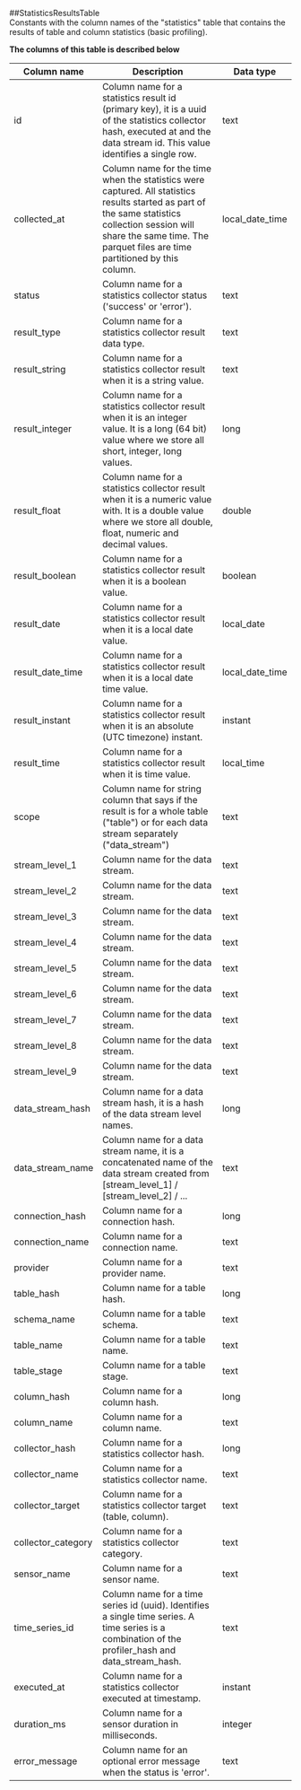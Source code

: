 ##StatisticsResultsTable  
Constants with the column names of the &quot;statistics&quot; table that contains the results of table and column statistics (basic profiling).  
  
**The columns of this table is described below**  
  
| Column name | Description | Data type |
|-------------|-------------|-----------|
 | id | Column name for a statistics result id (primary key), it is a uuid of the statistics collector hash, executed at and the data stream id. This value identifies a single row. | text |
 | collected_at | Column name for the time when the statistics were captured. All statistics results started as part of the same statistics collection session will share the same time. The parquet files are time partitioned by this column. | local_date_time |
 | status | Column name for a statistics collector status (&#x27;success&#x27; or &#x27;error&#x27;). | text |
 | result_type | Column name for a statistics collector result data type. | text |
 | result_string | Column name for a statistics collector result when it is a string value. | text |
 | result_integer | Column name for a statistics collector result when it is an integer value. It is a long (64 bit) value where we store all short, integer, long values. | long |
 | result_float | Column name for a statistics collector result when it is a numeric value with. It is a double value where we store all double, float, numeric and decimal values. | double |
 | result_boolean | Column name for a statistics collector result when it is a boolean value. | boolean |
 | result_date | Column name for a statistics collector result when it is a local date value. | local_date |
 | result_date_time | Column name for a statistics collector result when it is a local date time value. | local_date_time |
 | result_instant | Column name for a statistics collector result when it is an absolute (UTC timezone) instant. | instant |
 | result_time | Column name for a statistics collector result when it is time value. | local_time |
 | scope | Column name for string column that says if the result is for a whole table (&quot;table&quot;) or for each data stream separately (&quot;data_stream&quot;) | text |
 | stream_level_1 | Column name for the data stream. | text |
 | stream_level_2 | Column name for the data stream. | text |
 | stream_level_3 | Column name for the data stream. | text |
 | stream_level_4 | Column name for the data stream. | text |
 | stream_level_5 | Column name for the data stream. | text |
 | stream_level_6 | Column name for the data stream. | text |
 | stream_level_7 | Column name for the data stream. | text |
 | stream_level_8 | Column name for the data stream. | text |
 | stream_level_9 | Column name for the data stream. | text |
 | data_stream_hash | Column name for a data stream hash, it is a hash of the data stream level names. | long |
 | data_stream_name | Column name for a data stream name, it is a concatenated name of the data stream created from [stream_level_1] / [stream_level_2] / ... | text |
 | connection_hash | Column name for a connection hash. | long |
 | connection_name | Column name for a connection name. | text |
 | provider | Column name for a provider name. | text |
 | table_hash | Column name for a table hash. | long |
 | schema_name | Column name for a table schema. | text |
 | table_name | Column name for a table name. | text |
 | table_stage | Column name for a table stage. | text |
 | column_hash | Column name for a column hash. | long |
 | column_name | Column name for a column name. | text |
 | collector_hash | Column name for a statistics collector hash. | long |
 | collector_name | Column name for a statistics collector name. | text |
 | collector_target | Column name for a statistics collector target (table, column). | text |
 | collector_category | Column name for a statistics collector category. | text |
 | sensor_name | Column name for a sensor name. | text |
 | time_series_id | Column name for a time series id (uuid). Identifies a single time series. A time series is a combination of the profiler_hash and data_stream_hash. | text |
 | executed_at | Column name for a statistics collector executed at timestamp. | instant |
 | duration_ms | Column name for a sensor duration in milliseconds. | integer |
 | error_message | Column name for an optional error message when the status is &#x27;error&#x27;. | text |
